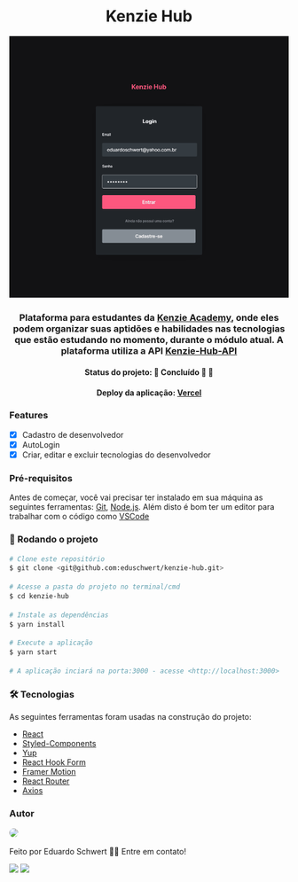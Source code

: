 <h1 align="center">Kenzie Hub</h1>

<p align="center"><img width="600" alt="ilustração" src="./src/assets/project-illustration.gif"/></p>

<h3 align="center">Plataforma para estudantes da <a href="https://kenzie.com.br/">Kenzie Academy</a>, onde eles podem organizar suas aptidões e habilidades nas tecnologias que estão estudando no momento, durante o módulo atual. A plataforma utiliza a API <a href="https://github.com/Kenzie-Academy-Brasil-Developers/kenziehub-api">Kenzie-Hub-API</a></h3>

<h4 align="center">Status do projeto: 🚧   Concluído 🚀 🚧</h4>

<h4 align="center">Deploy da aplicação: <a href="https://kenzie-hub-ten-ebon.vercel.app/">Vercel</a></h4>

<h3>Features</h3>

- [x] Cadastro de desenvolvedor
- [x] AutoLogin
- [x] Criar, editar e excluir tecnologias do desenvolvedor

<h3>Pré-requisitos</h3>

Antes de começar, você vai precisar ter instalado em sua máquina as seguintes ferramentas:
[Git](https://git-scm.com), [Node.js](https://nodejs.org/en/).
Além disto é bom ter um editor para trabalhar com o código como [VSCode](https://code.visualstudio.com/)

<h3>🚀 Rodando o projeto</h3>

```bash
# Clone este repositório
$ git clone <git@github.com:eduschwert/kenzie-hub.git>

# Acesse a pasta do projeto no terminal/cmd
$ cd kenzie-hub

# Instale as dependências
$ yarn install

# Execute a aplicação
$ yarn start

# A aplicação inciará na porta:3000 - acesse <http://localhost:3000>
```

<h3>🛠 Tecnologias</h3>

As seguintes ferramentas foram usadas na construção do projeto:

- [React](https://pt-br.reactjs.org/)
- [Styled-Components](https://styled-components.com/)
- [Yup](https://www.npmjs.com/package/yup/)
- [React Hook Form](https://react-hook-form.com/)
- [Framer Motion](https://www.framer.com/motion/)
- [React Router](https://reactrouter.com/en/main)
- [Axios](https://axios-http.com/ptbr/docs/intro)

<h3>Autor</h3>

<img style="border-radius: 50%" width="200" src="https://avatars.githubusercontent.com/u/106620111?s=400&u=d29e7cd5bdcadc0a09721f69115d267054018be7&v=4"/>

Feito por Eduardo Schwert 👋🏽 Entre em contato!

<a href="https://www.linkedin.com/in/eduardoschwert/"><img src="https://img.shields.io/badge/-Eduardo-%230A66C2?logo=linkedin"/></a>
<a href="mailto:eduardoschwert@yahoo.com.br"><img src="https://img.shields.io/badge/-eduardoschwert%40yahoo.com.br-%236001D2?logo=yahoo"/></a>
